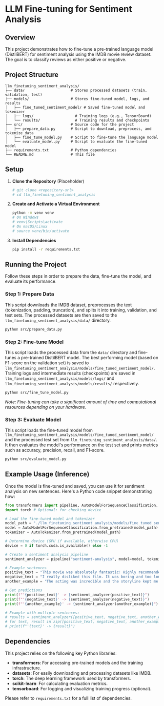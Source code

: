 # LLM Fine-tuning for Sentiment Analysis

## Overview
This project demonstrates how to fine-tune a pre-trained language model (DistilBERT) for sentiment analysis using the IMDB movie review dataset. The goal is to classify reviews as either positive or negative.

## Project Structure

```
llm_finetuning_sentiment_analysis/
├── data/                     # Stores processed datasets (train, validation, test)
├── models/                   # Stores fine-tuned model, logs, and results
│   ├── fine_tuned_sentiment_model/ # Saved fine-tuned model and tokenizer
│   ├── logs/                   # Training logs (e.g., TensorBoard)
│   └── results/                # Training results and checkpoints
├── src/                      # Source code for the project
│   ├── prepare_data.py       # Script to download, preprocess, and tokenize data
│   ├── fine_tune_model.py    # Script to fine-tune the language model
│   └── evaluate_model.py     # Script to evaluate the fine-tuned model
├── requirements.txt          # Python dependencies
└── README.md                 # This file
```

## Setup

1.  **Clone the Repository** (Placeholder)
    ```bash
    # git clone <repository-url>
    # cd llm_finetuning_sentiment_analysis
    ```

2.  **Create and Activate a Virtual Environment**
    ```bash
    python -m venv venv
    # On Windows
    # venv\Scripts\activate
    # On macOS/Linux
    # source venv/bin/activate
    ```

3.  **Install Dependencies**
    ```bash
    pip install -r requirements.txt
    ```

## Running the Project

Follow these steps in order to prepare the data, fine-tune the model, and evaluate its performance.

### Step 1: Prepare Data

This script downloads the IMDB dataset, preprocesses the text (tokenization, padding, truncation), and splits it into training, validation, and test sets. The processed datasets are then saved to the `llm_finetuning_sentiment_analysis/data/` directory.

```bash
python src/prepare_data.py
```

### Step 2: Fine-tune Model

This script loads the processed data from the `data/` directory and fine-tunes a pre-trained DistilBERT model. The best performing model (based on F1-score on the validation set) is saved to `llm_finetuning_sentiment_analysis/models/fine_tuned_sentiment_model/`. Training logs and intermediate results (checkpoints) are saved in `llm_finetuning_sentiment_analysis/models/logs/` and `llm_finetuning_sentiment_analysis/models/results/` respectively.

```bash
python src/fine_tune_model.py
```
*Note: Fine-tuning can take a significant amount of time and computational resources depending on your hardware.*

### Step 3: Evaluate Model

This script loads the fine-tuned model from `llm_finetuning_sentiment_analysis/models/fine_tuned_sentiment_model/` and the processed test set from `llm_finetuning_sentiment_analysis/data/`. It then evaluates the model's performance on the test set and prints metrics such as accuracy, precision, recall, and F1-score.

```bash
python src/evaluate_model.py
```

## Example Usage (Inference)

Once the model is fine-tuned and saved, you can use it for sentiment analysis on new sentences. Here's a Python code snippet demonstrating how:

```python
from transformers import pipeline, AutoModelForSequenceClassification, AutoTokenizer
import torch # Optional: for checking device

# Load the fine-tuned model and tokenizer
model_path = "./llm_finetuning_sentiment_analysis/models/fine_tuned_sentiment_model" # Adjust path if running from a different directory
model = AutoModelForSequenceClassification.from_pretrained(model_path)
tokenizer = AutoTokenizer.from_pretrained(model_path)

# Determine device (GPU if available, otherwise CPU)
device = 0 if torch.cuda.is_available() else -1 

# Create a sentiment analysis pipeline
sentiment_analyzer = pipeline("sentiment-analysis", model=model, tokenizer=tokenizer, device=device)

# Example sentences
positive_text = "This movie was absolutely fantastic! Highly recommended."
negative_text = "I really disliked this film. It was boring and too long."
another_example = "The acting was incredible and the storyline kept me engaged."

# Get predictions
print(f"'{positive_text}' -> {sentiment_analyzer(positive_text)}")
print(f"'{negative_text}' -> {sentiment_analyzer(negative_text)}")
print(f"'{another_example}' -> {sentiment_analyzer(another_example)}")

# Example with multiple sentences:
# results = sentiment_analyzer([positive_text, negative_text, another_example])
# for text, result in zip([positive_text, negative_text, another_example], results):
# print(f"'{text}' -> {result}")
```

## Dependencies

This project relies on the following key Python libraries:

*   **transformers**: For accessing pre-trained models and the training infrastructure.
*   **datasets**: For easily downloading and processing datasets like IMDB.
*   **torch**: The deep learning framework used by transformers.
*   **scikit-learn**: For calculating evaluation metrics.
*   **tensorboard**: For logging and visualizing training progress (optional).

Please refer to `requirements.txt` for a full list of dependencies.
